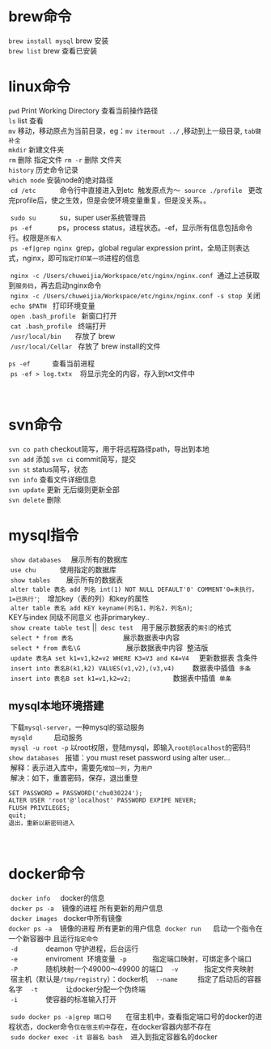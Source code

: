 # brew命令  
  `brew install mysql` brew 安装   
  `brew list`          brew 查看已安装  
  
  
# linux命令  
  `pwd`                Print Working Directory 查看当前操作路径  
  `ls`                 list 查看    
  `mv`                 移动，移动原点为当前目录，eg：`mv itermout ../` ,移动到上一级目录,  `tab键补全`  
  `mkdir`              新建文件夹  
  `rm`                 删除 指定文件 
  `rm -r`              删除 文件夹   
  `history`            历史命令记录   
  `which node`         安装node的绝对路径  
  `cd /etc`            命令行中直接进入到etc  触发原点为～
  `source ./profile`   更改完profile后，使之生效，但是会使环境变量重复，但是没关系。。
  
  `sudo su`            su，super user系统管理员    
  `ps -ef`             ps，process status，进程状态。-ef，显示所有信息包括命令行。权限是`所有人`  
  `ps -ef|grep nginx`  grep，global regular expression print，全局正则表达式，nginx，即可`指定打印某一项`进程的信息  
                  
  `nginx -c /Users/chuweijia/Workspace/etc/nginx/nginx.conf`  通过上述获取到`服务码`，再去启动nginx命令  
  `nginx -c /Users/chuweijia/Workspace/etc/nginx/nginx.conf -s stop`  关闭   
  `echo $PATH`   打印环境变量  
  `open .bash_profile`   新窗口打开  
  `cat .bash_profile`    终端打开  
  `/usr/local/bin`       存放了 brew  
  `/usr/local/Cellar`    存放了 brew install的文件  
  
  `ps -ef`               查看当前进程  
  `ps -ef > log.txtx`    将显示完全的内容，存入到txt文件中   
  
  
  
  
# svn命令  
  `svn co path`        checkout简写，用于将远程路径path，导出到本地  
  `svn add`            添加
  `svn ci`             commit简写，提交  
  `svn st`             status简写，状态  
  `svn info`           查看文件详细信息  
  `svn update`         更新 无后缀则更新全部  
  `svn delete`         删除  


# mysql指令
  `show databases`     展示所有的数据库  
  `use chu`            使用指定的数据库  
  `show tables`        展示所有的数据表  
  `alter table 表名 add 列名 int(1) NOT NULL DEFAULT'0' COMMENT'0=未执行，1=已执行'`;    增加key（表的列）和key的属性  
  `alter table 表名 add KEY keyname(列名1，列名2，列名n)`;                               KEY与index 同级不同意义 也非primarykey..  
  `show create table test` ||  `desc test`    用于展示数据表的`索引`的格式  
  `select * from 表名`                         展示数据表中内容  
  `select * from 表名\G`                       展示数据表中内容  整洁版    
  `update 表名A set k1=v1,k2=v2 WHERE K3=V3 and K4=V4`     更新数据表 含条件  
  `insert into 表名B(k1,k2) VALUES(v1,v2),(v3,v4)`         数据表中插值  `多条`   
  `insert into 表名B set k1=v1,k2=v2;`                     数据表中插值  `单条`    
    
## mysql本地环境搭建  
  
  下载`mysql-server`，一种mysql的驱动服务  
  `mysqld`           启动服务  
  `mysql -u root -p` 以root权限，登陆mysql，即输入`root@localhost`的密码!!  
  `show databases`   
  报错：you must reset password using alter user...   
  解释：表示进入库中，需要先`增加一列`，为`用户`   
  解决：如下，重置密码，保存，退出重登  
  
```markdown   
SET PASSWORD = PASSWORD('chu030224');
ALTER USER 'root'@'localhost' PASSWORD EXPIPE NEVER;
FLUSH PRIVILEGES; 
quit;
退出，重新以新密码进入  
```  
  
  


   
  
# docker命令  
  `docker info`     docker的信息  
  `docker ps -a`    镜像的进程 所有更新的用户信息  
  `docker images`   docker中所有镜像  
  `docker ps -a`    镜像的进程 所有更新的用户信息 
  `docker run`      启动一个指令在一个新容器中 且运行`指定命令`  
  `-d`              deamon 守护进程，后台运行  
  `-e`              enviroment  环境变量 
  `-p`              指定端口映射，可绑定多个端口  
  `-P`              随机映射一个49000～49900 的端口  
  `-v`              指定文件夹映射  宿主机（默认是`/tmp/registry`）：docker机  
  `--name`          指定了启动后的容器名字  
  `-t`              让docker分配一个伪终端  
  `-i`              使容器的标准输入打开    
  
  `sudo docker ps -a|grep 端口号`       在宿主机中，查看指定端口号的docker的进程状态，docker命令`仅在宿主机中`存在，在docker容器内部不存在  
  `sudo docker exec -it 容器名 bash`    进入到指定容器名的docker   
  
  
  
  
  


  
